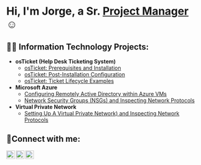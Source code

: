 <h1>Hi, I'm Jorge, a Sr. <a href="https://www.linkedin.com/in/jorge-rios-11426614/">Project Manager</a>☺</h1>

<h2>👨‍💻 Information Technology Projects:</h2>

- <b>osTicket (Help Desk Ticketing System)</b>
  - [osTicket: Prerequisites and Installation](https://github.com/jriosphoto/osticket-prereqs)
  - [osTicket: Post-Installation Configuration](https://github.com/jriosphoto/post-install-config)
  - [osTicket: Ticket Lifecycle Examples](https://github.com/jriosphoto/ticket-lifecycle/blob/main/README.md)
- <b>Microsoft Azure</b>
  - [Configuring Remotely Active Directory within Azure VMs](https://github.com/jriosphoto/configure-ad/blob/main/README.md)
  - [Network Security Groups (NSGs) and Inspecting Network Protocols](https://github.com/jriosphoto/azure-network-protocols/blob/main/README.md)
- <b>Virtual Private Network</b>
  - [Setting Up A Virtual Private Network) and Inspecting Network Protocols](https://github.com/jriosphoto/setting-up-a-vpn/blob/main/README.md)

<h2>🤳Connect with me:</h2>

[<img align="left" alt="Jorge | Twitter" width="22px" src="https://cdn.jsdelivr.net/npm/simple-icons@v3/icons/twitter.svg" />][twitter]
[<img align="left" alt="Jorge | LinkedIn" width="22px" src="https://cdn.jsdelivr.net/npm/simple-icons@v3/icons/linkedin.svg" />][linkedin]
[<img align="left" alt="Jorge | Instagram" width="22px" src="https://cdn.jsdelivr.net/npm/simple-icons@v3/icons/instagram.svg" />][instagram]

[twitter]: https://twitter.com/horheyivanrios
[instagram]: https://www.instagram.com/jriosphoto
[linkedin]: https://www.linkedin.com/in/jorge-rios-11426614/
